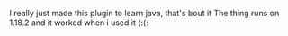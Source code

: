 I really just made this plugin to learn java, that's bout it
The thing runs on 1.18.2 and it worked when i used it (:(: 
